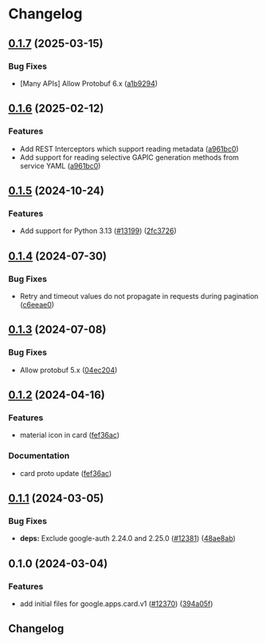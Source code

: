 # Changelog

## [0.1.7](https://github.com/googleapis/google-cloud-python/compare/google-apps-card-v0.1.6...google-apps-card-v0.1.7) (2025-03-15)


### Bug Fixes

* [Many APIs] Allow Protobuf 6.x ([a1b9294](https://github.com/googleapis/google-cloud-python/commit/a1b9294d0bf6e27c2a951d6df7faf7807dc5420b))

## [0.1.6](https://github.com/googleapis/google-cloud-python/compare/google-apps-card-v0.1.5...google-apps-card-v0.1.6) (2025-02-12)


### Features

* Add REST Interceptors which support reading metadata ([a961bc0](https://github.com/googleapis/google-cloud-python/commit/a961bc029201b72fc4923490aeb3d82781853e6a))
* Add support for reading selective GAPIC generation methods from service YAML ([a961bc0](https://github.com/googleapis/google-cloud-python/commit/a961bc029201b72fc4923490aeb3d82781853e6a))

## [0.1.5](https://github.com/googleapis/google-cloud-python/compare/google-apps-card-v0.1.4...google-apps-card-v0.1.5) (2024-10-24)


### Features

* Add support for Python 3.13 ([#13199](https://github.com/googleapis/google-cloud-python/issues/13199)) ([2fc3726](https://github.com/googleapis/google-cloud-python/commit/2fc372685731141ca1ed2a917dd18bacd79db88e))

## [0.1.4](https://github.com/googleapis/google-cloud-python/compare/google-apps-card-v0.1.3...google-apps-card-v0.1.4) (2024-07-30)


### Bug Fixes

* Retry and timeout values do not propagate in requests during pagination ([c6eeae0](https://github.com/googleapis/google-cloud-python/commit/c6eeae00de802d98badd3de879ce5e870ba60a3a))

## [0.1.3](https://github.com/googleapis/google-cloud-python/compare/google-apps-card-v0.1.2...google-apps-card-v0.1.3) (2024-07-08)


### Bug Fixes

* Allow protobuf 5.x ([04ec204](https://github.com/googleapis/google-cloud-python/commit/04ec2046ed11c690273912e1bb6220823c7dd7c0))

## [0.1.2](https://github.com/googleapis/google-cloud-python/compare/google-apps-card-v0.1.1...google-apps-card-v0.1.2) (2024-04-16)


### Features

* material icon in card ([fef36ac](https://github.com/googleapis/google-cloud-python/commit/fef36ac0532b145665c4e53c18d04058c4295d74))


### Documentation

* card proto update ([fef36ac](https://github.com/googleapis/google-cloud-python/commit/fef36ac0532b145665c4e53c18d04058c4295d74))

## [0.1.1](https://github.com/googleapis/google-cloud-python/compare/google-apps-card-v0.1.0...google-apps-card-v0.1.1) (2024-03-05)


### Bug Fixes

* **deps:** Exclude google-auth 2.24.0 and 2.25.0 ([#12381](https://github.com/googleapis/google-cloud-python/issues/12381)) ([48ae8ab](https://github.com/googleapis/google-cloud-python/commit/48ae8aba7ec71a382e001b3a659022f942c3b436))

## 0.1.0 (2024-03-04)


### Features

* add initial files for google.apps.card.v1 ([#12370](https://github.com/googleapis/google-cloud-python/issues/12370)) ([394a05f](https://github.com/googleapis/google-cloud-python/commit/394a05fe2b3d2582c4f161efc574fe8e1625c913))

## Changelog

